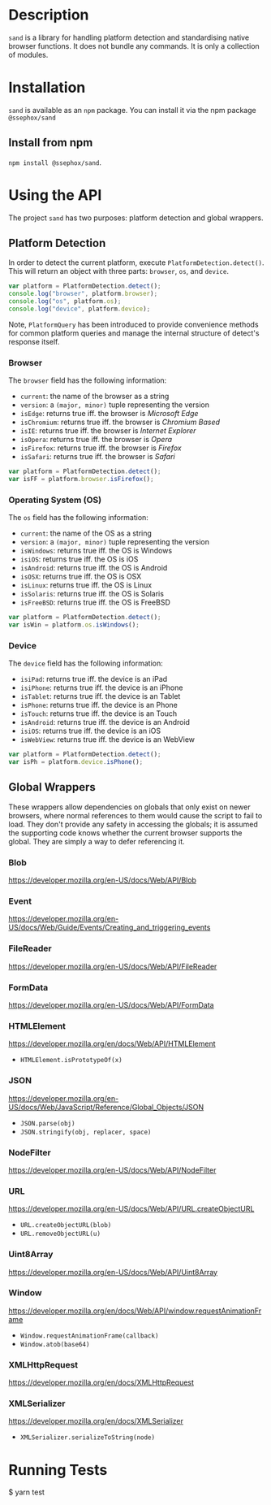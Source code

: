 # Description

`sand` is a library for handling platform detection and standardising native browser functions. It does not bundle any commands. It is only a collection of modules.

# Installation

`sand` is available as an `npm` package. You can install it via the npm package `@ssephox/sand`

## Install from npm

`npm install @ssephox/sand`.

# Using the API

The project `sand` has two purposes: platform detection and global wrappers.

## Platform Detection

In order to detect the current platform, execute `PlatformDetection.detect()`. This will return an object with three parts: `browser`, `os`, and `device`.

```javascript
var platform = PlatformDetection.detect();
console.log("browser", platform.browser);
console.log("os", platform.os);
console.log("device", platform.device);
```

Note, `PlatformQuery` has been introduced to provide convenience methods for common platform queries and manage the internal structure of detect's response itself.

### Browser

The `browser` field has the following information:

- `current`: the name of the browser as a string
- `version`: a `(major, minor)` tuple representing the version
- `isEdge`: returns true iff. the browser is _Microsoft Edge_
- `isChromium`: returns true iff. the browser is _Chromium Based_
- `isIE`: returns true iff. the browser is _Internet Explorer_
- `isOpera`: returns true iff. the browser is _Opera_
- `isFirefox`: returns true iff. the browser is _Firefox_
- `isSafari`: returns true iff. the browser is _Safari_

```javascript
var platform = PlatformDetection.detect();
var isFF = platform.browser.isFirefox();
```

### Operating System (OS)

The `os` field has the following information:

- `current`: the name of the OS as a string
- `version`: a `(major, minor)` tuple representing the version
- `isWindows`: returns true iff. the OS is Windows
- `isiOS`: returns true iff. the OS is iOS
- `isAndroid`: returns true iff. the OS is Android
- `isOSX`: returns true iff. the OS is OSX
- `isLinux`: returns true iff. the OS is Linux
- `isSolaris`: returns true iff. the OS is Solaris
- `isFreeBSD`: returns true iff. the OS is FreeBSD

```javascript
var platform = PlatformDetection.detect();
var isWin = platform.os.isWindows();
```

### Device

The `device` field has the following information:

- `isiPad`: returns true iff. the device is an iPad
- `isiPhone`: returns true iff. the device is an iPhone
- `isTablet`: returns true iff. the device is an Tablet
- `isPhone`: returns true iff. the device is an Phone
- `isTouch`: returns true iff. the device is an Touch
- `isAndroid`: returns true iff. the device is an Android
- `isiOS`: returns true iff. the device is an iOS
- `isWebView`: returns true iff. the device is an WebView

```javascript
var platform = PlatformDetection.detect();
var isPh = platform.device.isPhone();
```

## Global Wrappers

These wrappers allow dependencies on globals that only exist on newer browsers, where normal references to them would cause the script to fail to load. They don't provide any safety in accessing the globals; it is assumed the supporting code knows whether the current browser supports the global. They are simply a way to defer referencing it.

### Blob

https://developer.mozilla.org/en-US/docs/Web/API/Blob

### Event

https://developer.mozilla.org/en-US/docs/Web/Guide/Events/Creating_and_triggering_events

### FileReader

https://developer.mozilla.org/en-US/docs/Web/API/FileReader

### FormData

https://developer.mozilla.org/en-US/docs/Web/API/FormData

### HTMLElement

https://developer.mozilla.org/en/docs/Web/API/HTMLElement

- `HTMLElement.isPrototypeOf(x)`

### JSON

https://developer.mozilla.org/en-US/docs/Web/JavaScript/Reference/Global_Objects/JSON

- `JSON.parse(obj)`
- `JSON.stringify(obj, replacer, space)`

### NodeFilter

https://developer.mozilla.org/en-US/docs/Web/API/NodeFilter

### URL

https://developer.mozilla.org/en-US/docs/Web/API/URL.createObjectURL

- `URL.createObjectURL(blob)`
- `URL.removeObjectURL(u)`

### Uint8Array

https://developer.mozilla.org/en-US/docs/Web/API/Uint8Array

### Window

https://developer.mozilla.org/en/docs/Web/API/window.requestAnimationFrame

- `Window.requestAnimationFrame(callback)`
- `Window.atob(base64)`

### XMLHttpRequest

https://developer.mozilla.org/en/docs/XMLHttpRequest

### XMLSerializer

https://developer.mozilla.org/en/docs/XMLSerializer

- `XMLSerializer.serializeToString(node)`

# Running Tests

$ yarn test
